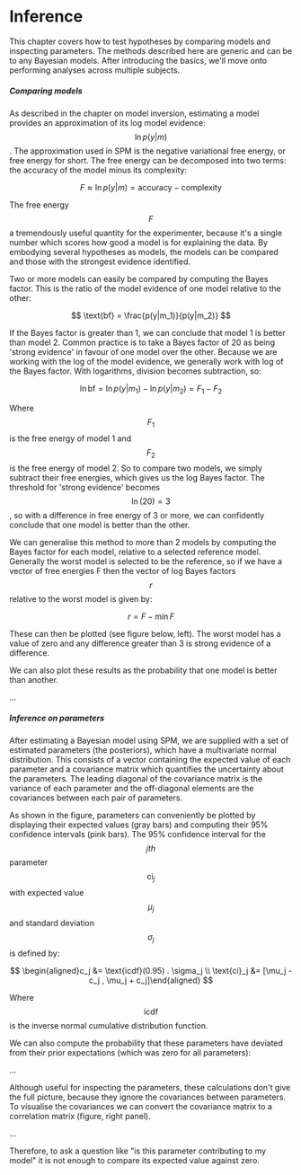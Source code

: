 # Inference

This chapter covers how to test hypotheses by comparing models and inspecting parameters. The methods described here are generic and can be to any Bayesian models. After introducing the basics, we'll move onto performing analyses across multiple subjects.

##### Comparing models

As described in the chapter on model inversion, estimating a model provides an approximation of its log model evidence: $$\ln{p(y|m)}$$. The approximation used in SPM is the negative variational free energy, or free energy for short. The free energy can be decomposed into two terms: the accuracy of the model minus its complexity:


$$
F \approx \ln{p(y|m)} = \text{accuracy} - \text{complexity}
$$


The free energy $$F$$ a tremendously useful quantity for the experimenter, because it's a single number which scores how good a model is for explaining the data. By embodying several hypotheses as models, the models can be compared and those with the strongest evidence identified.

Two or more models can easily be compared by computing the Bayes factor. This is the ratio of the model evidence of one model relative to the other:


$$
\text{bf} = \frac{p(y|m_1)}{p(y|m_2)}
$$


If the Bayes factor is greater than 1, we can conclude that model 1 is better than model 2. Common practice is to take a Bayes factor of 20 as being 'strong evidence' in favour of one model over the other. Because we are working with the log of the model evidence, we generally work with log of the Bayes factor. With logarithms, division becomes subtraction, so:


$$
\ln{\text{bf}} = \ln{ p(y|m_1)} - \ln{ p(y|m_2)} = F_1 - F_2
$$


Where $$F_1$$ is the free energy of model 1 and $$F_2$$ is the free energy of model 2. So to compare two models, we simply subtract their free energies, which gives us the log Bayes factor. The threshold for 'strong evidence' becomes $$\ln(20)=3$$, so with a difference in free energy of 3 or more, we can confidently conclude that one model is better than the other.

We can generalise this method to more than 2 models by computing the Bayes factor for each model, relative to a selected reference model. Generally the worst model is selected to be the reference, so if we have a vector of free energies F then the vector of log Bayes factors $$r$$ relative to the worst model is given by:


$$
 r=F-\min{F}
$$


These can then be plotted \(see figure below, left\). The worst model has a value of zero and any difference greater than 3 is strong evidence of a difference.

We can also plot these results as the probability that one model is better than another.

...

##### Inference on parameters

After estimating a Bayesian model using SPM, we are supplied with a set of estimated parameters \(the posteriors\), which have a multivariate normal distribution. This consists of a vector containing the expected value of each parameter and a covariance matrix which quantifies the uncertainty about the parameters. The leading diagonal of the covariance matrix is the variance of each parameter and the off-diagonal elements are the covariances between each pair of parameters.

As shown in the figure, parameters can conveniently be plotted by displaying their expected values \(gray bars\) and computing their 95% confidence intervals \(pink bars\). The 95% confidence interval for the $$jth$$ parameter $$\text{ci}_j$$ with expected value $$\mu_j$$ and standard deviation $$\sigma_j$$ is defined by:


$$
\begin{aligned}c_j &= \text{icdf}(0.95) . \sigma_j \\ \text{ci}_j &= [\mu_j - c_j , \mu_j + c_j]\end{aligned}
$$


Where $$\text{icdf}$$ is the inverse normal cumulative distribution function.

We can also compute the probability that these parameters have deviated from their prior expectations \(which was zero for all parameters\):

...

Although useful for inspecting the parameters, these calculations don't give the full picture, because they ignore the covariances between parameters. To visualise the covariances we can convert the covariance matrix to a correlation matrix \(figure, right panel\).

...

Therefore, to ask a question like "is this parameter contributing to my model" it is not enough to compare its expected value against zero.

